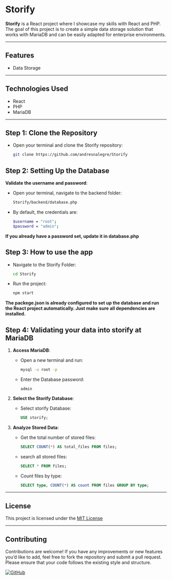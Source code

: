 
# Storify

**Storify** is a React project where I showcase my skills with React and PHP. The goal of this project is to create a simple data storage solution that works with MariaDB and can be easily adapted for enterprise environments.

---

## Features

- Data Storage

---

## Technologies Used

- React
- PHP
- MariaDB

---

## Step 1: Clone the Repository

   - Open your terminal and clone the Storify repository:

     ```bash
     git clone https://github.com/andresnalegre/Storify
     ```
     

## Step 2: Setting Up the Database

   **Validate the username and password**:
   - Open your terminal, navigate to the backend folder:

     ```bash
     Storify/backend/database.php
     ```

   - By default, the credentials are:

     ```bash
     $username = "root";
     $password = "admin";
     ```
     
   **If you already have a password set, update it in database.php**


## Step 3:  How to use the app

   - Navigate to the Storify Folder:

     ```bash
     cd Storify
     ```
     
   - Run the project:

     ```bash
     npm start
     ```
     
   **The packege.json is already configured to set up the database and run the React project automatically. Just make sure all dependencies are installed.**

## Step 4: Validating your data into storify at MariaDB
1. **Access MariaDB**: 

   - Open a new terminal and run:

     ```bash
     mysql -u root -p
     ```
 
   - Enter the Database password:

     ```text
     admin
     ```
     
2. **Select the Storify Database**:  
   - Select storify Database:
     
     ```sql
     USE storify;
     ```
     
3. **Analyze Stored Data**:  
   - Get the total number of stored files:  

     ```sql
     SELECT COUNT(*) AS total_files FROM files;
     ```
     
   - search all stored files:  

     ```sql
     SELECT * FROM files;
     ```
     
   - Count files by type:  

     ```sql
     SELECT type, COUNT(*) AS count FROM files GROUP BY type;
     ```
          
---

## License

This project is licensed under the [MIT License](LICENSE)

---

## Contributing

Contributions are welcome! If you have any improvements or new features you’d like to add, feel free to fork the repository and submit a pull request. Please ensure that your code follows the existing style and structure.

[![GitHub](https://img.shields.io/badge/Made%20by-Andres%20Nicolas%20Alegre-brightgreen)](https://github.com/andresnalegre)
